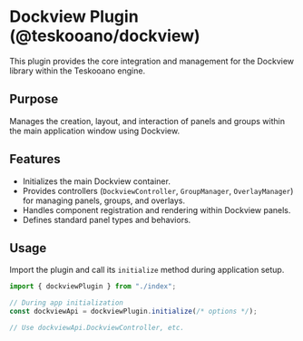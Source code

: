 # Dockview Plugin (@teskooano/dockview)

This plugin provides the core integration and management for the Dockview library within the Teskooano engine.

## Purpose

Manages the creation, layout, and interaction of panels and groups within the main application window using Dockview.

## Features

- Initializes the main Dockview container.
- Provides controllers (`DockviewController`, `GroupManager`, `OverlayManager`) for managing panels, groups, and overlays.
- Handles component registration and rendering within Dockview panels.
- Defines standard panel types and behaviors.

## Usage

Import the plugin and call its `initialize` method during application setup.

```typescript
import { dockviewPlugin } from "./index";

// During app initialization
const dockviewApi = dockviewPlugin.initialize(/* options */);

// Use dockviewApi.DockviewController, etc.
```
